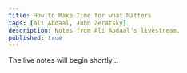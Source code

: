 ```yaml
---
title: How to Make Time for what Matters
tags: [Ali Abdaal, John Zeratsky]
description: Notes from Ali Abdaal's livestream.
published: true
---
```


The live notes will begin shortly...
